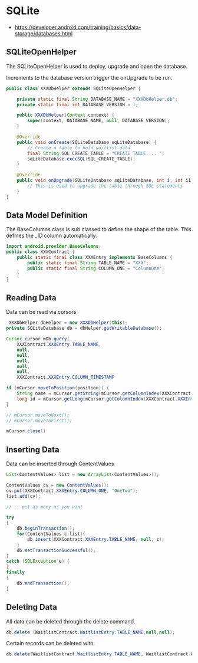 # SQLite #

- https://developer.android.com/training/basics/data-storage/databases.html

## SQLiteOpenHelper ##

The SQLiteOpenHelper is used to deploy, upgrade and open the database. 

Increments to the database version trigger the onUpgrade to be run.

```java
public class XXXDbHelper extends SQLiteOpenHelper {

    private static final String DATABASE_NAME = "XXXDbHelper.db";
    private static final int DATABASE_VERSION = 1;

    public XXXDbHelper(Context context) {
        super(context, DATABASE_NAME, null, DATABASE_VERSION);
    }

    @Override
    public void onCreate(SQLiteDatabase sqLiteDatabase) {
        // Create a table to hold waitlist data
        final String SQL_CREATE_TABLE = "CREATE TABLE.... ";
        sqLiteDatabase.execSQL(SQL_CREATE_TABLE);
    }

    @Override
    public void onUpgrade(SQLiteDatabase sqLiteDatabase, int i, int i1) {
    	// This is used to upgrade the table through SQL statements
    }
}

```

## Data Model Definition ##

The BaseColumns class is sub classed to define the shape of the table. This defines the _ID column automatically.

```java
import android.provider.BaseColumns;
public class XXXContract {
    public static final class XXXEntry implements BaseColumns {
        public static final String TABLE_NAME = "XXX";
        public static final String COLUMN_ONE = "ColumnOne";
    }
}
```

## Reading Data ##

Data can be read via cursors

```java
 XXXDbHelper dbHelper = new XXXDbHelper(this);
private SQLiteDatabase db = dbHelper.getWritableDatabase();

Cursor cursor mDb.query(
    XXXContract.XXXEntry.TABLE_NAME,
    null,
    null,
    null,
    null,
    null,
    XXXContract.XXXEntry.COLUMN_TIMESTAMP

if (mCursor.moveToPosition(position)) {
    String name = mCursor.getString(mCursor.getColumnIndex(XXXContract.XXXEntry.COLUMN_ONE));
    long id = mCursor.getLong(mCursor.getColumnIndex(XXXContract.XXXEntry._ID));
}

// mCursor.moveToNext();
// mCursor.moveToFirst();

mCursor.close()
```

## Inserting Data ##

Data can be inserted through ContentValues

```java
List<ContentValues> list = new ArrayList<ContentValues>();

ContentValues cv = new ContentValues();
cv.put(XXXContract.XXXEntry.COLUMN_ONE, "OneTwo");
list.add(cv);

// .. put as many as you want

try
{
    db.beginTransaction();
    for(ContentValues c:list){
        db.insert(XXXContract.XXXEntry.TABLE_NAME, null, c);
    }
    db.setTransactionSuccessful();
}
catch (SQLException e) {
}
finally
{
    db.endTransaction();
}
```

## Deleting Data ##

All data can be deleted through the delete command.

```java
db.delete (WaitlistContract.WaitlistEntry.TABLE_NAME,null,null);
```


Certain records can be deleted with:


```java
db.delete(WaitlistContract.WaitlistEntry.TABLE_NAME, WaitlistContract.WaitlistEntry._ID + "=" + id, null) > 0;
```
